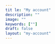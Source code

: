 ```yaml
---
tit le: "My account"
description: ""
image: ""
keywords: [""]
draft: false
layout: "my-account"
---
```

